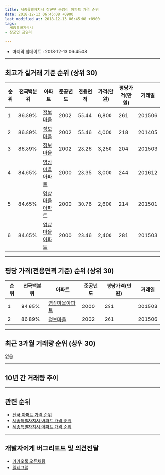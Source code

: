 ```yaml
---
title: 세종특별자치시 장군면 금암리 아파트 가격 순위
date: 2018-12-13 06:45:08 +0900
last_modified_at: 2018-12-13 06:45:08 +0900
tags:
- 세종특별자치시
- 장군면 금암리

---
```


* 마지막 업데이트 : 2018-12-13 06:45:08

---

## 최고가 실거래 기준 순위 (상위 30)


|순위|전국백분위|아파트|준공년도|전용면적|가격(만원)|평당가격(만원)|거래일|
|---|---|---|---|---|---|---|---|
|1|86.89%|[정보마을](https://search.naver.com/search.naver?query=%EC%84%B8%EC%A2%85%ED%8A%B9%EB%B3%84%EC%9E%90%EC%B9%98%EC%8B%9C+%EC%9E%A5%EA%B5%B0%EB%A9%B4+%EA%B8%88%EC%95%94%EB%A6%AC+%EC%A0%95%EB%B3%B4%EB%A7%88%EC%9D%84)|2002|55.44|6,800|261|201506|
|2|86.89%|[정보마을](https://search.naver.com/search.naver?query=%EC%84%B8%EC%A2%85%ED%8A%B9%EB%B3%84%EC%9E%90%EC%B9%98%EC%8B%9C+%EC%9E%A5%EA%B5%B0%EB%A9%B4+%EA%B8%88%EC%95%94%EB%A6%AC+%EC%A0%95%EB%B3%B4%EB%A7%88%EC%9D%84)|2002|55.46|4,000|218|201405|
|3|86.89%|[정보마을](https://search.naver.com/search.naver?query=%EC%84%B8%EC%A2%85%ED%8A%B9%EB%B3%84%EC%9E%90%EC%B9%98%EC%8B%9C+%EC%9E%A5%EA%B5%B0%EB%A9%B4+%EA%B8%88%EC%95%94%EB%A6%AC+%EC%A0%95%EB%B3%B4%EB%A7%88%EC%9D%84)|2002|28.26|3,250|204|201503|
|4|84.65%|[영상마을아파트](https://search.naver.com/search.naver?query=%EC%84%B8%EC%A2%85%ED%8A%B9%EB%B3%84%EC%9E%90%EC%B9%98%EC%8B%9C+%EC%9E%A5%EA%B5%B0%EB%A9%B4+%EA%B8%88%EC%95%94%EB%A6%AC+%EC%98%81%EC%83%81%EB%A7%88%EC%9D%84%EC%95%84%ED%8C%8C%ED%8A%B8)|2000|28.35|3,000|244|201612|
|5|84.65%|[영상마을아파트](https://search.naver.com/search.naver?query=%EC%84%B8%EC%A2%85%ED%8A%B9%EB%B3%84%EC%9E%90%EC%B9%98%EC%8B%9C+%EC%9E%A5%EA%B5%B0%EB%A9%B4+%EA%B8%88%EC%95%94%EB%A6%AC+%EC%98%81%EC%83%81%EB%A7%88%EC%9D%84%EC%95%84%ED%8C%8C%ED%8A%B8)|2000|30.76|2,600|214|201501|
|6|84.65%|[영상마을아파트](https://search.naver.com/search.naver?query=%EC%84%B8%EC%A2%85%ED%8A%B9%EB%B3%84%EC%9E%90%EC%B9%98%EC%8B%9C+%EC%9E%A5%EA%B5%B0%EB%A9%B4+%EA%B8%88%EC%95%94%EB%A6%AC+%EC%98%81%EC%83%81%EB%A7%88%EC%9D%84%EC%95%84%ED%8C%8C%ED%8A%B8)|2000|23.46|2,400|281|201503|


---

## 평당 가격(전용면적 기준) 순위 (상위 30)


|순위|전국백분위|아파트|준공년도|평당가격(만원)|거래일|
|---|---|---|---|---|---|
|1|84.65%|[영상마을아파트](https://search.naver.com/search.naver?query=%EC%84%B8%EC%A2%85%ED%8A%B9%EB%B3%84%EC%9E%90%EC%B9%98%EC%8B%9C+%EC%9E%A5%EA%B5%B0%EB%A9%B4+%EA%B8%88%EC%95%94%EB%A6%AC+%EC%98%81%EC%83%81%EB%A7%88%EC%9D%84%EC%95%84%ED%8C%8C%ED%8A%B8)|2000|281|201503|
|2|86.89%|[정보마을](https://search.naver.com/search.naver?query=%EC%84%B8%EC%A2%85%ED%8A%B9%EB%B3%84%EC%9E%90%EC%B9%98%EC%8B%9C+%EC%9E%A5%EA%B5%B0%EB%A9%B4+%EA%B8%88%EC%95%94%EB%A6%AC+%EC%A0%95%EB%B3%B4%EB%A7%88%EC%9D%84)|2002|261|201506|


---

## 최근 3개월 거래량 순위 (상위 30)

없음

---

## 10년 간 거래량 추이


<div style="width:100%;">
    <canvas id="deal_progress" height="250"></canvas>
</div>

<script>
new Chart(document.getElementById("deal_progress"), {
    type: 'line',
    data: {
        labels: ['200812','200901','200902','200903','200904','200905','200906','200907','200908','200909','200910','200911','200912','201001','201002','201003','201004','201005','201006','201007','201008','201009','201010','201011','201012','201101','201102','201103','201104','201105','201106','201107','201108','201109','201110','201111','201112','201201','201202','201203','201204','201205','201206','201207','201208','201209','201210','201211','201212','201301','201302','201303','201304','201305','201306','201307','201308','201309','201310','201311','201312','201401','201402','201403','201404','201405','201406','201407','201408','201409','201410','201411','201412','201501','201502','201503','201504','201505','201506','201507','201508','201509','201510','201511','201512','201601','201602','201603','201604','201605','201606','201607','201608','201609','201610','201611','201612','201701','201702','201703','201704','201705','201706','201707','201708','201709','201710','201711','201712','201801','201802','201803','201804','201805','201806','201807','201808','201809','201810','201811','201812'],
        datasets: [{
            label: '실거래 수',
            pointRadius: 1,
            data: [0, 0, 0, 0, 0, 0, 0, 0, 0, 0, 0, 0, 0, 0, 0, 0, 0, 0, 0, 0, 0, 0, 0, 0, 0, 0, 0, 0, 0, 0, 0, 0, 0, 0, 0, 0, 0, 0, 0, 0, 0, 0, 0, 0, 0, 0, 0, 0, 0, 0, 0, 0, 0, 0, 0, 0, 0, 0, 0, 0, 0, 0, 0, 0, 0, 1, 0, 0, 0, 2, 1, 0, 0, 4, 1, 3, 0, 0, 1, 0, 0, 0, 1, 1, 2, 0, 2, 0, 2, 0, 2, 0, 0, 0, 1, 1, 4, 3, 2, 0, 1, 1, 2, 0, 2, 0, 1, 0, 4, 0, 0, 0, 0, 1, 0, 1, 0, 0, 0, 0, 0],
            borderColor: "rgba(255, 201, 14, 1)",
            backgroundColor: "rgba(255, 201, 14, 0.5)",
            fill: true,
        }]
    },
    options: {
        responsive: true,
        title: {
            display: true,
            text: '10년간 거래량 추이'
        },
        tooltips: {
            mode: 'index',
            intersect: false,
        },
        hover: {
            mode: 'nearest',
            intersect: true
        },
        scales: {
            xAxes: [{
                display: true,
                scaleLabel: {
                    display: true,
                    labelString: '년/월'
                }
            }],
            yAxes: [{
                display: true,
                ticks: {
                    suggestedMin: 0,
                },
                scaleLabel: {
                    display: true,
                    labelString: '실거래 수'
                }
            }]
        }
    }
});

</script>


---

## 관련 순위

- [전국 아파트 가격 순위](https://inasie.github.io/apt-ranking/전국)
- [세종특별자치시 아파트 가격 순위](https://inasie.github.io/apt-ranking/세종특별자치시)
- [세종특별자치시 아파트 가격 순위](https://inasie.github.io/apt-ranking/세종특별자치시)


---

## 개발자에게 버그리포트 및 의견전달

- [카카오톡 오픈채팅](https://open.kakao.com/o/gLJUAP4)
- [텔레그램](https://t.me/inasie)

